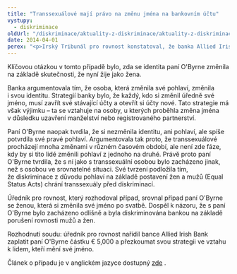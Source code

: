 ```yaml
---
title: "Transsexuálové mají právo na změnu jména na bankovním účtu"
vystupy:
  - diskriminace
oldUrl: "/diskriminace/aktuality-z-diskriminace/aktuality-z-diskriminace-2014/transsexualove-maji-pravo-na-zmenu-jmena-na-bankovnim-uctu/"
date: 2014-04-01
perex: "<p>Irský Tribunál pro rovnost konstatoval, že banka Allied Irish Bank diskriminovala ženu pro transsexualitu, když jí nedovolila změnit si jméno na svém bankovním účtu, ačkoliv se úředně změnilo.</p>"
---
```


<!-- imported from the old website -->

<p class="align-blok">Klíčovou otázkou v tomto případě bylo, zda se identita paní O'Byrne změnila na základě skutečnosti, že nyní žije jako žena. </p><p class="align-blok">Banka argumentovala tím, že osoba, která změnila své pohlaví, změnila i svou identitu. Strategií banky bylo, že každý, kdo si změnil úředně své jméno, musí zavřít své stávající účty a otevřít si účty nové. Tato strategie má však výjimku – ta se vztahuje na osoby, u kterých proběhla změna jména v důsledku uzavření manželství nebo registrovaného partnerství. </p><p class="align-blok">Paní O'Byrne naopak tvrdila, že si nezměnila identitu, ani pohlaví, ale spíše potvrdila své pravé pohlaví. Argumentovala tak proto, že transsexuálové procházejí mnoha změnami v různém časovém období, ale není zde fáze, kdy by si tito lidé změnili pohlaví z jednoho na druhé. Právě proto paní O'Byrne tvrdila, že s ní jako s transsexuální osobou bylo zacházeno jinak, než s osobou ve srovnatelné situaci. Své tvrzení podložila tím, že diskriminace z důvodu pohlaví na základě postavení žen a mužů (Equal Status Acts) chrání transsexuály před diskriminací.</p><p class="align-blok">Úředník pro rovnost, který rozhodoval případ, srovnal případ paní O'Byrne se ženou, která si změnila své jméno po svatbě. Dospěl k názoru, že s paní O'Byrne bylo zacházeno odlišně a byla diskriminována bankou na základě porušení rovnosti mužů a žen. </p><p class="align-blok">Rozhodnutí soudu: úředník pro rovnost nařídil bance Allied Irish Bank zaplatit paní O'Byrne částku € 5,000 a přezkoumat svou strategii ve vztahu k lidem, kteří mění své jméno.</p><p class="align-blok">Článek o případu je v anglickém jazyce dostupný <a title="Otevření do nového okna" href="http://www.non-discrimination.net/content/media/IE-41-Equality%20tribunal%20finds%20that%20bank%20discriminated%20against%20transgender%20woman.pdf" target="_blank">zde</a> .  </p>
